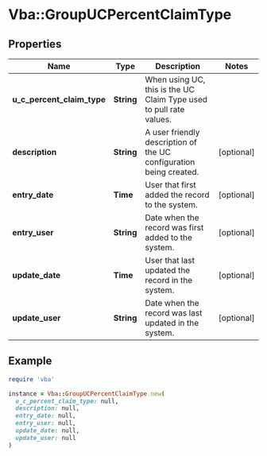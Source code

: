 # Vba::GroupUCPercentClaimType

## Properties

| Name | Type | Description | Notes |
| ---- | ---- | ----------- | ----- |
| **u_c_percent_claim_type** | **String** | When using UC, this is the UC Claim Type used to pull rate values. |  |
| **description** | **String** | A user friendly description of the UC configuration being created. | [optional] |
| **entry_date** | **Time** | User that first added the record to the system. | [optional] |
| **entry_user** | **String** | Date when the record was first added to the system. | [optional] |
| **update_date** | **Time** | User that last updated the record in the system. | [optional] |
| **update_user** | **String** | Date when the record was last updated in the system. | [optional] |

## Example

```ruby
require 'vba'

instance = Vba::GroupUCPercentClaimType.new(
  u_c_percent_claim_type: null,
  description: null,
  entry_date: null,
  entry_user: null,
  update_date: null,
  update_user: null
)
```

